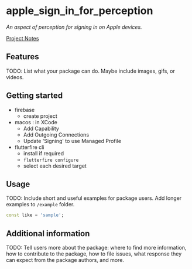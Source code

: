 # apple_sign_in_for_perception

*An aspect of perception for signing in on Apple devices.*

[Project Notes](https://www.notion.so/enspyrco/apple_sign_in_for_perception-10858fbccf08409f8eac483e0ce25821)

## Features

TODO: List what your package can do. Maybe include images, gifs, or videos.

## Getting started

- firebase
  - create project
- macos : in XCode
  - Add Capability
  - Add Outgoing Connections
  - Update 'Signing' to use Managed Profile
- flutterfire cli
  - install if required
  - `flutterfire configure`
  - select each desired target

## Usage

TODO: Include short and useful examples for package users. Add longer examples
to `/example` folder.

```dart
const like = 'sample';
```

## Additional information

TODO: Tell users more about the package: where to find more information, how to
contribute to the package, how to file issues, what response they can expect
from the package authors, and more.
